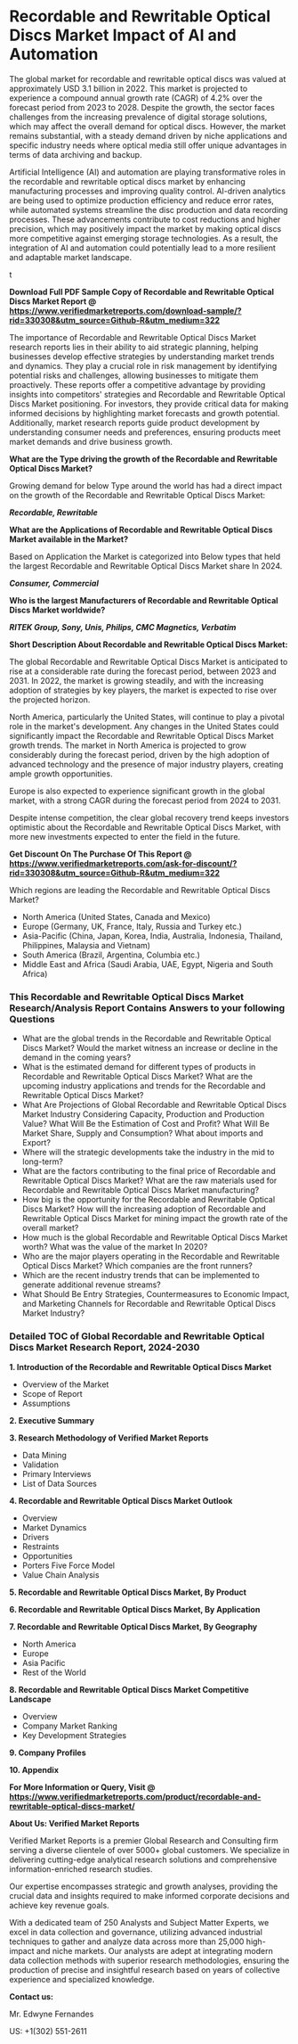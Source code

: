 <meta name="title" content="Global Recordable and Rewritable Optical Discs Market Impact of AI and Automation"><meta name="description" content="The global market for recordable and rewritable optical discs was valued at approximately USD 3.1 billion in 2022. This market is projected to experience a compound an"><meta name="title" content="Recordable and Rewritable Optical Discs Market Size, Share, Scope, Trends, Growth, Opportunities, Analysis, Forecast"><h1>Recordable and Rewritable Optical Discs Market Impact of AI and Automation</h1><p>The global market for recordable and rewritable optical discs was valued at approximately USD 3.1 billion in 2022. This market is projected to experience a compound annual growth rate (CAGR) of 4.2% over the forecast period from 2023 to 2028. Despite the growth, the sector faces challenges from the increasing prevalence of digital storage solutions, which may affect the overall demand for optical discs. However, the market remains substantial, with a steady demand driven by niche applications and specific industry needs where optical media still offer unique advantages in terms of data archiving and backup.</p><p>Artificial Intelligence (AI) and automation are playing transformative roles in the recordable and rewritable optical discs market by enhancing manufacturing processes and improving quality control. AI-driven analytics are being used to optimize production efficiency and reduce error rates, while automated systems streamline the disc production and data recording processes. These advancements contribute to cost reductions and higher precision, which may positively impact the market by making optical discs more competitive against emerging storage technologies. As a result, the integration of AI and automation could potentially lead to a more resilient and adaptable market landscape.</p>t</p><p id="" class=""><strong>Download Full PDF Sample Copy of Recordable and Rewritable Optical Discs Market Report @ <a href="https://www.verifiedmarketreports.com/download-sample/?rid=330308&utm_source=Github-R&utm_medium=322" target="_blank">https://www.verifiedmarketreports.com/download-sample/?rid=330308&utm_source=Github-R&utm_medium=322</a></strong></p><p>The importance of&nbsp;Recordable and Rewritable Optical Discs Market research reports lies in their ability to aid strategic planning, helping businesses develop effective strategies by understanding market trends and dynamics. They play a crucial role in risk management by identifying potential risks and challenges, allowing businesses to mitigate them proactively. These reports offer a competitive advantage by providing insights into competitors' strategies and Recordable and Rewritable Optical Discs Market positioning. For investors, they provide critical data for making informed decisions by highlighting market forecasts and growth potential. Additionally, market research reports guide product development by understanding consumer needs and preferences, ensuring products meet market demands and drive business growth.</p><p><strong>What are the&nbsp;Type driving the growth of the Recordable and Rewritable Optical Discs Market?</strong></p><p id="" class="">Growing demand for below Type around the world has had a direct impact on the growth of the Recordable and Rewritable Optical Discs Market:</p><em><strong>Recordable, Rewritable</strong></em></p><strong>What are the&nbsp;Applications&nbsp;of Recordable and Rewritable Optical Discs Market available in the Market?</strong></p><p id="" class="">Based on Application the Market is categorized into Below types that held the largest Recordable and Rewritable Optical Discs Market share In 2024.</p><em><strong>Consumer, Commercial</strong></em></p><strong>Who is the largest Manufacturers of Recordable and Rewritable Optical Discs Market worldwide?</strong></p><p><em><strong>RITEK Group, Sony, Unis, Philips, CMC Magnetics, Verbatim</strong></em></p><p id="" class=""><strong>Short Description About Recordable and Rewritable Optical Discs Market:</strong></p><p>The global Recordable and Rewritable Optical Discs Market is anticipated to rise at a considerable rate during the forecast period, between 2023 and 2031. In 2022, the market is growing steadily, and with the increasing adoption of strategies by key players, the market is expected to rise over the projected horizon.</p><p>North America, particularly the United States, will continue to play a pivotal role in the market's development. Any changes in the United States could significantly impact the Recordable and Rewritable Optical Discs Market growth trends. The market in North America is projected to grow considerably during the forecast period, driven by the high adoption of advanced technology and the presence of major industry players, creating ample growth opportunities.</p><p>Europe is also expected to experience significant growth in the global market, with a strong CAGR during the forecast period from 2024 to 2031.</p><p>Despite intense competition, the clear global recovery trend keeps investors optimistic about the Recordable and Rewritable Optical Discs Market, with more new investments expected to enter the field in the future.</p><p id="" class=""><strong>Get Discount On The Purchase Of This Report @ <a href="https://www.verifiedmarketreports.com/ask-for-discount/?rid=330308&utm_source=Github-R&utm_medium=322" target="_blank">https://www.verifiedmarketreports.com/ask-for-discount/?rid=330308&utm_source=Github-R&utm_medium=322</a></strong></p>Which regions are leading the Recordable and Rewritable Optical Discs Market?</p><ul><li>North America (United States, Canada and Mexico)</li><li>Europe (Germany, UK, France, Italy, Russia and Turkey etc.)</li><li>Asia-Pacific (China, Japan, Korea, India, Australia, Indonesia, Thailand, Philippines, Malaysia and Vietnam)</li><li>South America (Brazil, Argentina, Columbia etc.)</li><li>Middle East and Africa (Saudi Arabia, UAE, Egypt, Nigeria and South Africa)</li></ul><h3 id="" class="">This Recordable and Rewritable Optical Discs Market Research/Analysis Report Contains Answers to your following Questions</h3><ul><li>What are the global trends in the Recordable and Rewritable Optical Discs Market? Would the market witness an increase or decline in the demand in the coming years?</li><li>What is the estimated demand for different types of products in Recordable and Rewritable Optical Discs Market? What are the upcoming industry applications and trends for the Recordable and Rewritable Optical Discs Market?</li><li>What Are Projections of Global Recordable and Rewritable Optical Discs Market Industry Considering Capacity, Production and Production Value? What Will Be the Estimation of Cost and Profit? What Will Be Market Share, Supply and Consumption? What about imports and Export?</li><li>Where will the strategic developments take the industry in the mid to long-term?</li><li>What are the factors contributing to the final price of Recordable and Rewritable Optical Discs Market? What are the raw materials used for Recordable and Rewritable Optical Discs Market manufacturing?</li><li>How big is the opportunity for the Recordable and Rewritable Optical Discs Market? How will the increasing adoption of Recordable and Rewritable Optical Discs Market for mining impact the growth rate of the overall market?</li><li>How much is the global Recordable and Rewritable Optical Discs Market worth? What was the value of the market In 2020?</li><li>Who are the major players operating in the Recordable and Rewritable Optical Discs Market? Which companies are the front runners?</li><li>Which are the recent industry trends that can be implemented to generate additional revenue streams?</li><li>What Should Be Entry Strategies, Countermeasures to Economic Impact, and Marketing Channels for Recordable and Rewritable Optical Discs Market Industry?</li></ul><h3 id="" class="">Detailed TOC of Global Recordable and Rewritable Optical Discs Market Research Report, 2024-2030</h3><p id="" class=""><strong>1. Introduction of the Recordable and Rewritable Optical Discs Market</strong></p><ul><li>Overview of the Market</li><li>Scope of Report</li><li>Assumptions</li></ul><p id="" class=""><strong>2. Executive Summary</strong></p><p id="" class=""><strong>3. Research Methodology of Verified Market Reports</strong></p><ul><li>Data Mining</li><li>Validation</li><li>Primary Interviews</li><li>List of Data Sources</li></ul><p id="" class=""><strong>4. Recordable and Rewritable Optical Discs Market Outlook</strong></p><ul><li>Overview</li><li>Market Dynamics</li><li>Drivers</li><li>Restraints</li><li>Opportunities</li><li>Porters Five Force Model</li><li>Value Chain Analysis</li></ul><p id="" class=""><strong>5. Recordable and Rewritable Optical Discs Market, By Product</strong></p><p id="" class=""><strong>6. Recordable and Rewritable Optical Discs Market, By Application</strong></p><p id="" class=""><strong>7. Recordable and Rewritable Optical Discs Market, By Geography</strong></p><ul><li>North America</li><li>Europe</li><li>Asia Pacific</li><li>Rest of the World</li></ul><p id="" class=""><strong>8. Recordable and Rewritable Optical Discs Market Competitive Landscape</strong></p><ul><li>Overview</li><li>Company Market Ranking</li><li>Key Development Strategies</li></ul><p id="" class=""><strong>9. Company Profiles</strong></p><p id="" class=""><strong>10. Appendix</strong></p><p id="" class=""><strong>For More Information or Query, Visit @ <a href="https://www.verifiedmarketreports.com/product/recordable-and-rewritable-optical-discs-market/" target="_blank">https://www.verifiedmarketreports.com/product/recordable-and-rewritable-optical-discs-market/</a></strong></p><p id="" class=""><strong>About Us: Verified Market Reports</strong></p><p id="" class="">Verified Market Reports is a premier Global Research and Consulting firm serving a diverse clientele of over 5000+ global customers. We specialize in delivering cutting-edge analytical research solutions and comprehensive information-enriched research studies.</p><p id="" class="">Our expertise encompasses strategic and growth analyses, providing the crucial data and insights required to make informed corporate decisions and achieve key revenue goals.</p><p id="" class="">With a dedicated team of 250 Analysts and Subject Matter Experts, we excel in data collection and governance, utilizing advanced industrial techniques to gather and analyze data across more than 25,000 high-impact and niche markets. Our analysts are adept at integrating modern data collection methods with superior research methodologies, ensuring the production of precise and insightful research based on years of collective experience and specialized knowledge.</p><p id="" class=""><strong>Contact us:</strong></p><p id="" class="">Mr. Edwyne Fernandes</p><p id="" class="">US: +1(302) 551-2611</p>